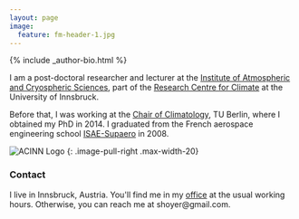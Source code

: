 ```yaml
---
layout: page
image:
  feature: fm-header-1.jpg
---
```


<footer role="contentinfo">
  <div class="article-author-bottom">
    {% include _author-bio.html %}
  </div>
</footer>

I am a post-doctoral researcher and lecturer at the
[Institute of Atmospheric and Cryospheric Sciences](http://acinn.uibk.ac.at/),
 part of the [Research Centre for Climate](https://www.uibk.ac.at/climate-cryosphere/)
at the University of Innsbruck.

Before that, I was working at the
[Chair of Climatology](http://www.klima.tu-berlin.de/index.php?show=home_start&lan=en/),
TU Berlin, where I obtained my PhD in 2014.
I graduated from the French aerospace engineering school
[ISAE-Supaero](http://www.isae.fr/en) in 2008.


![ACINN Logo](http://acinn.uibk.ac.at/sites/all/themes/imgi/images/acinn_logo.png)
{: .image-pull-right .max-width-20}

### Contact
<p>
I live in Innsbruck, Austria. You'll find me in my <a href="http://acinn.uibk.ac.at/persons/fabien_maussion">office</a> at the usual
working hours.  Otherwise, you can reach me at <script>document.write("<n uers=\"znvygb:snovra.znhffvba@hvox.np.ng\">snovra.znhffvba@hvox.np.ng</n>".replace(/[a-zA-Z]/g,function(c){return String.fromCharCode((c<="Z"?90:122)>=(c=c.charCodeAt(0)+13)?c:c-26);}))</script><noscript><span style="unicode-bidi:bidi-override;direction:rtl;">moc.liamg@reyohs</span></noscript>.</p>
